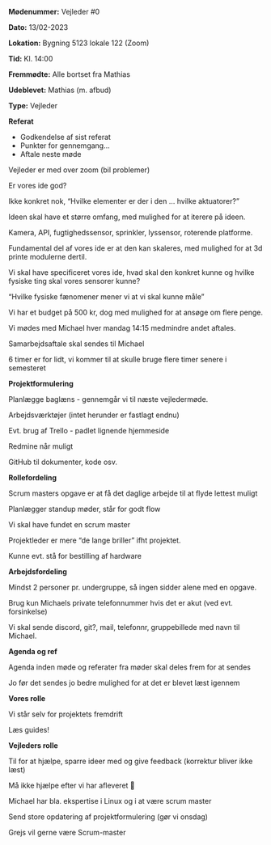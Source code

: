 **Mødenummer:** Vejleder #0

**Dato:** 13/02-2023

**Lokation:** Bygning 5123 lokale 122 (Zoom)

**Tid:** Kl. 14:00

**Fremmødte:** Alle bortset fra Mathias

**Udeblevet:** Mathias (m. afbud)

**Type:** Vejleder

**Referat**

- Godkendelse af sist referat
- Punkter for gennemgang...
- Aftale neste møde

Vejleder er med over zoom (bil problemer)

Er vores ide god?

Ikke konkret nok, “Hvilke elementer er der i den … hvilke aktuatorer?”

Ideen skal have et større omfang, med mulighed for at iterere på ideen.

Kamera, API, fugtighedssensor, sprinkler, lyssensor, roterende platforme.

Fundamental del af vores ide er at den kan skaleres, med mulighed for at 3d printe modulerne dertil.

Vi skal have specificeret vores ide, hvad skal den konkret kunne og hvilke fysiske ting skal vores sensorer kunne?

“Hvilke fysiske fænomener mener vi at vi skal kunne måle”

Vi har et budget på 500 kr, dog med mulighed for at ansøge om flere penge.

Vi mødes med Michael hver mandag 14:15 medmindre andet aftales.

Samarbejdsaftale skal sendes til Michael

6 timer er for lidt, vi kommer til at skulle bruge flere timer senere i semesteret

**Projektformulering**

Planlægge baglæns - gennemgår vi til næste vejledermøde.

Arbejdsværktøjer (intet herunder er fastlagt endnu)

Evt. brug af Trello - padlet lignende hjemmeside

Redmine når muligt

GitHub til dokumenter, kode osv.

**Rollefordeling**

Scrum masters opgave er at få det daglige arbejde til at flyde lettest muligt

Planlægger standup møder, står for godt flow

Vi skal have fundet en scrum master

Projektleder er mere “de lange briller” ifht projektet. 

Kunne evt. stå for bestilling af hardware

**Arbejdsfordeling**

Mindst 2 personer pr. undergruppe, så ingen sidder alene med en opgave.

Brug kun Michaels private telefonnummer hvis det er akut (ved evt. forsinkelse)

Vi skal sende discord, git?, mail, telefonnr, gruppebillede med navn til Michael.

**Agenda og ref**

Agenda inden møde og referater fra møder skal deles frem for at sendes

Jo før det sendes jo bedre mulighed for at det er blevet læst igennem

**Vores rolle**

Vi står selv for projektets fremdrift

Læs guides!

**Vejleders rolle**

Til for at hjælpe, sparre ideer med og give feedback (korrektur bliver ikke læst)

Må ikke hjælpe efter vi har afleveret 🙁

Michael har bla. ekspertise i Linux og i at være scrum master

Send store opdatering af projektformulering (gør vi onsdag)

Grejs vil gerne være Scrum-master
